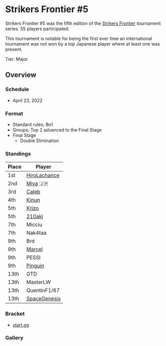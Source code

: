 # Strikers Frontier #5

Strikers Frontier #5 was the fifth edition of the [Strikers Frontier](sfmain.md) tournament series.
55 players participated.

This tournament is notable for being the first ever time an international tournament
was not won by a top Japanese player where at least one was present.

Tier: Major

## Overview

### Schedule

- April 23, 2022

### Format

- Standard rules; Bo1
- Groups; Top 2 advanced to the Final Stage
- Final Stage
  - Double Elimination

### Standings

|Place|Player|
|-|-|
|1st|[HiroLachance](../../players/french/vivi.md)|
|2nd|[Miya](../../players/japanese/miya.md) :jp:|
|3rd|[Caleb](../../players/bulgarian/caleb.md)|
|4th|[Kinun](../../players/belgian/kinun.md)|
|5th|[Krizo](../../players/bulgarian/krizo.md)|
|5th|[210aki](../../players/french/210aki.md)|
|7th|Micciu|
|7th|Nak4taa|
|9th|Brd|
|9th|[Marcel](../../players/dutch/marcel.md)|
|9th|PESSI|
|9th|[Pinguin](../../players/french/pinguin.md)|
|13th|GTD|
|13th|MasterLW|
|13th|QuentinF1/67|
|13th|[SpaceGenesis](../../players/french/spacegenesis.md)|

### Bracket
- [start.gg](https://www.start.gg/tournament/strikers-frontier-5/details)		

### Gallery
